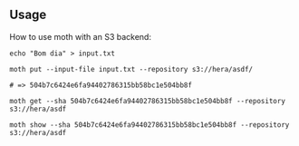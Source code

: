 ## Usage

How to use moth with an S3 backend:

```shell
echo "Bom dia" > input.txt

moth put --input-file input.txt --repository s3://hera/asdf/

# => 504b7c6424e6fa94402786315bb58bc1e504bb8f

moth get --sha 504b7c6424e6fa94402786315bb58bc1e504bb8f --repository s3://hera/asdf

moth show --sha 504b7c6424e6fa94402786315bb58bc1e504bb8f --repository s3://hera/asdf
```
